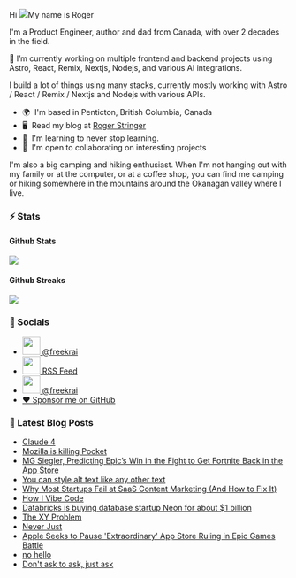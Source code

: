 Hi ![](https://user-images.githubusercontent.com/18350557/176309783-0785949b-9127-417c-8b55-ab5a4333674e.gif)My name is Roger 

I'm a Product Engineer, author and dad from Canada, with over 2 decades in the field.

🔭 I’m currently working on multiple frontend and backend projects using Astro, React, Remix, Nextjs, Nodejs, and various AI integrations. 

I build a lot of things using many stacks, currently mostly working with Astro / React / Remix / Nextjs and Nodejs with various APIs.  

* 🌍  I'm based in Penticton, British Columbia, Canada 
* 🖥️  Read my blog at [Roger Stringer](https://rogerstringer.com)
* 🧠  I'm learning to never stop learning. 
* 🤝  I'm open to collaborating on interesting projects

I'm also a big camping and hiking enthusiast. When I'm not hanging out with my family or at the computer, or at a coffee shop, you can find me camping or hiking somewhere in the mountains around the Okanagan valley where I live.

### :zap: Stats

#### Github Stats
  
![](https://github-readme-stats-knowmad.vercel.app/api?username=freekrai&show_icons=true&count_private=true)
  
#### Github Streaks 
  
![](https://github-readme-streak-stats.herokuapp.com/?user=freekrai)

### :card_index: Socials  

- <a href="https://www.github.com/freekrai" target="_blank" rel="noreferrer"><img src="https://raw.githubusercontent.com/danielcranney/readme-generator/main/public/icons/socials/github.svg" width="32" height="32" /> @freekrai</a>
- <a href="https://rogerstringer.com/rss.xml" target="_blank" rel="noreferrer"><img src="https://raw.githubusercontent.com/danielcranney/readme-generator/main/public/icons/socials/rss.svg" width="32" height="32" /> RSS Feed</a>
- <a href="https://x/freekrai" target="_blank" rel="noreferrer"><img src="https://raw.githubusercontent.com/danielcranney/readme-generator/main/public/icons/socials/twitter.svg" width="32" height="32" /> @freekrai</a>
- <a href="https://github.com/sponsors/freekrai"> ❤️ Sponsor me on GitHub</a>

### :newspaper: Latest Blog Posts

<!-- BLOG-POST-LIST:START -->
- [Claude 4](https://rogerstringer.com/blog/claude-4)
- [Mozilla is killing Pocket](https://rogerstringer.com/blog/mozilla-is-killing-pocket)
- [MG Siegler, Predicting Epic’s Win in the Fight to Get Fortnite Back in the App Store](https://rogerstringer.com/blog/siegler-sweeney-fortnite-bank-shot)
- [You can style alt text like any other text](https://rogerstringer.com/bookmarks/you-can-style-alt-text-like-any-other-text)
- [Why Most Startups Fail at SaaS Content Marketing &lpar;And How to Fix It&rpar;](https://rogerstringer.com/bookmarks/why-most-startups-fail-at-saas-content-marketing-and-how-to-fix-it)
- [How I Vibe Code](https://rogerstringer.com/blog/how-i-vibe-code)
- [Databricks is buying database startup Neon for about $1 billion](https://rogerstringer.com/blog/databricks-neon)
- [The XY Problem](https://rogerstringer.com/bookmarks/the-xy-problem)
- [Never Just](https://rogerstringer.com/bookmarks/never-just)
- [Apple Seeks to Pause &#39;Extraordinary&#39; App Store Ruling in Epic Games Battle](https://rogerstringer.com/blog/apple-appeals-app-store-ruling-epic-games)
- [no hello](https://rogerstringer.com/bookmarks/no-hello)
- [Don&#39;t ask to ask, just ask](https://rogerstringer.com/bookmarks/dont-ask-to-ask-just-ask)
<!-- BLOG-POST-LIST:END -->

<!--
#### Top Languages 
![](https://github-readme-stats-knowmad.vercel.app/api/top-langs/?username=freekrai&hide=null&count_private=true)
![wakatime stats](https://github-readme-stats-knowmad.vercel.app/api/wakatime?username=datamcfly)


Here are some ideas to get you started:

- 🔭 I’m currently working on ...
- 🌱 I’m currently learning ...
- 👯 I’m looking to collaborate on ...
- 🤔 I’m looking for help with ...
- 💬 Ask me about ...
- 📫 How to reach me: ...
- 😄 Pronouns: ...
- ⚡ Fun fact: ...
-->
